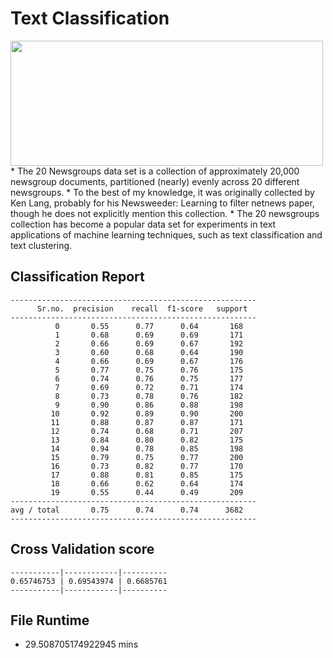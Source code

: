 # Text Classification
<img src='https://miro.medium.com/max/1200/1*ljCBykAJUnvaZcuPYwm4_A.png' width="500" height="200" >
* The 20 Newsgroups data set is a collection of approximately 20,000 newsgroup documents, partitioned (nearly) evenly across 20 different newsgroups.
* To the best of my knowledge, it was originally collected by Ken Lang, probably for his Newsweeder: Learning to filter netnews paper, though he does not explicitly mention this collection.
* The 20 newsgroups collection has become a popular data set for experiments in text applications of machine learning techniques, such as text classification and text clustering.

## Classification Report
```
-------------------------------------------------------
      Sr.no.  precision    recall  f1-score   support 
-------------------------------------------------------             
          0       0.55      0.77      0.64       168
          1       0.68      0.69      0.69       171
          2       0.66      0.69      0.67       192
          3       0.60      0.68      0.64       190
          4       0.66      0.69      0.67       176
          5       0.77      0.75      0.76       175
          6       0.74      0.76      0.75       177
          7       0.69      0.72      0.71       174
          8       0.73      0.78      0.76       182
          9       0.90      0.86      0.88       198
         10       0.92      0.89      0.90       200
         11       0.88      0.87      0.87       171
         12       0.74      0.68      0.71       207
         13       0.84      0.80      0.82       175
         14       0.94      0.78      0.85       198
         15       0.79      0.75      0.77       200
         16       0.73      0.82      0.77       170
         17       0.88      0.81      0.85       175
         18       0.66      0.62      0.64       174
         19       0.55      0.44      0.49       209
-------------------------------------------------------         
avg / total       0.75      0.74      0.74      3682
-------------------------------------------------------
```
## Cross Validation score
```
-----------|------------|----------
0.65746753 | 0.69543974 | 0.6685761
-----------|------------|----------
```
## File Runtime
* 29.508705174922945 mins


